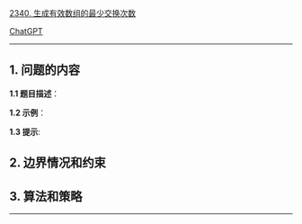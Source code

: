 [2340. 生成有效数组的最少交换次数](https://leetcode.cn/problems/minimum-adjacent-swaps-to-make-a-valid-array)

[ChatGPT](chat.openai.com)

---

## 1. 问题的内容
**1.1 题目描述**：

**1.2 示例**：

**1.3 提示**:

## 2. 边界情况和约束


## 3. 算法和策略

---

